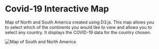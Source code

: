 # Covid-19 Interactive Map

Map of North and South America created using D3.js. 
This map allows you to select which of the continents you would like to view and allows you to select any country. It displays the COVID-19 data for the country chosen.

![Map of South and North America](https://github.com/[myishac]/[COVID-19-map-repo]/blob/[main]/COVID_map.png?raw=true)
